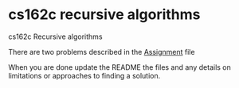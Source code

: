 # cs162c recursive algorithms

cs162c Recursive algorithms

There are two problems described in the [Assignment](Assignment.md) file

When you are done update the README the files and any details on limitations
or approaches to finding a solution.

